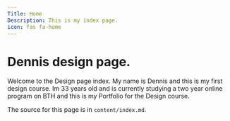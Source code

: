 ```yaml
---
Title: Home
Description: This is my index page.
icon: fas fa-home
---
```


Dennis design page.
==========================
Welcome to the Design page index. My name is Dennis and this is my first design course. 
Im 33 years old and is currently studying a two year online program on BTH and this is my Portfolio for the Design course.




The source for this page is in `content/index.md`.
